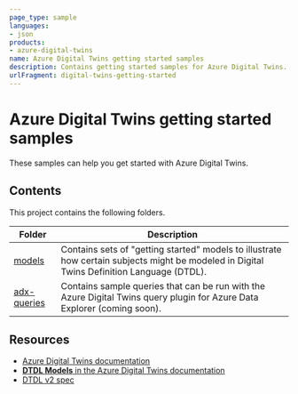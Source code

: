 ```yaml
---
page_type: sample
languages:
- json
products:
- azure-digital-twins
name: Azure Digital Twins getting started samples
description: Contains getting started samples for Azure Digital Twins.
urlFragment: digital-twins-getting-started
---
```


# Azure Digital Twins getting started samples

These samples can help you get started with Azure Digital Twins.

## Contents

This project contains the following folders.

| Folder | Description |
| --- | --- |
| [models](/models) | Contains sets of "getting started" models to illustrate how certain subjects might be modeled in Digital Twins Definition Language (DTDL). |
| [adx-queries](/adx-queries) | Contains sample queries that can be run with the Azure Digital Twins query plugin for Azure Data Explorer (coming soon). |


## Resources

- [Azure Digital Twins documentation](https://docs.microsoft.com/azure/digital-twins/)
- [**DTDL Models** in the Azure Digital Twins documentation](https://docs.microsoft.com/azure/digital-twins/concepts-models)
- [DTDL v2 spec](https://github.com/Azure/opendigitaltwins-dtdl/blob/master/DTDL/v2/dtdlv2.md)
